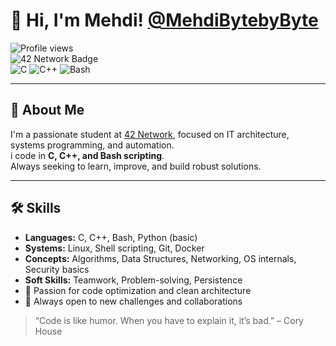 # 👋 Hi, I'm Mehdi! [@MehdiBytebyByte](https://github.com/MehdiBytebyByte)

![Profile views](https://komarev.com/ghpvc/?username=MehdiBytebyByte&color=blue)  
![42 Network Badge](https://img.shields.io/badge/42-Student-blue)  
![C](https://img.shields.io/badge/C-00599C?logo=c&logoColor=white)
![C++](https://img.shields.io/badge/C++-00599C?logo=c%2B%2B&logoColor=white)
![Bash](https://img.shields.io/badge/Bash-121011?logo=gnu-bash&logoColor=white)

---

## 🚀 About Me

I'm a passionate student at [42 Network](https://42.fr/), focused on IT architecture, systems programming, and automation.  
i code in **C, C++, and Bash scripting**.  
Always seeking to learn, improve, and build robust solutions.

---

## 🛠️ Skills

- **Languages:** C, C++, Bash, Python (basic)
- **Systems:** Linux, Shell scripting, Git, Docker
- **Concepts:** Algorithms, Data Structures, Networking, OS internals, Security basics
- **Soft Skills:** Teamwork, Problem-solving, Persistence
- 🏅 Passion for code optimization and clean architecture
- 🚀 Always open to new challenges and collaborations



> “Code is like humor. When you have to explain it, it’s bad.” – Cory House

